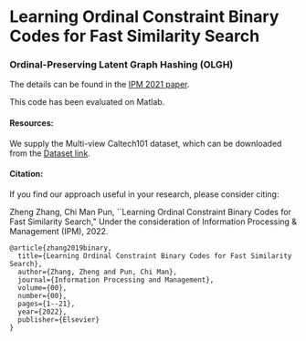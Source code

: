 # Learning Ordinal Constraint Binary Codes for Fast Similarity Search

### Ordinal-Preserving Latent Graph Hashing (OLGH)

The details can be found in the [IPM 2021 paper](https://www.sciencedirect.com/science/article/abs/pii/S0306457322000449). 

This code has been evaluated on Matlab.

#### Resources:

We supply the Multi-view Caltech101 dataset, which can be downloaded from the [Dataset link](https://github.com/willard-yuan/hashing-baseline-for-image-retrieval).

#### Citation:

If you find our approach useful in your research, please consider citing:

Zheng Zhang, Chi Man Pun, ``Learning Ordinal Constraint Binary Codes for Fast Similarity Search," Under the consideration of Information Processing & Management (IPM), 2022.

```
@article{zhang2019binary,  
  title={Learning Ordinal Constraint Binary Codes for Fast Similarity Search},  
  author={Zhang, Zheng and Pun, Chi Man},  
  journal={Information Processing and Management},  
  volume={00},  
  number={00},  
  pages={1--21},  
  year={2022},  
  publisher={Elsevier}  
}
```
